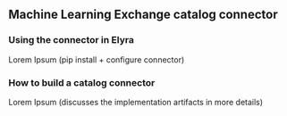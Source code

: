 ## Machine Learning Exchange catalog connector

### Using the connector in Elyra

Lorem Ipsum (pip install + configure connector)

### How to build a catalog connector

Lorem Ipsum (discusses the implementation artifacts in more details)
